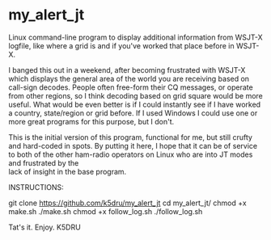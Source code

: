 # my_alert_jt
Linux command-line program to display additional information from WSJT-X logfile, 
like where a grid is and if you've worked that place before in WSJT-X.

I banged this out in a weekend, after becoming frustrated with WSJT-X which displays 
the general area of the world you are receiving based on call-sign decodes. People 
often free-form their CQ messages, or operate from other regions, so I think decoding 
based on grid square would be more useful. What would be even better is if I could 
instantly see if I have worked a country, state/region or grid before. If I used 
Windows I could use one or more great programs for this purpose, but I don't.

This is the initial version of this program, functional for me, but still crufty and 
hard-coded in spots. By putting it here, I hope that it can be of service to both of
the other ham-radio operators on Linux who are into JT modes and frustrated by the   
lack of insight in the base program.  

INSTRUCTIONS:

  git clone https://github.com/k5dru/my_alert_jt
  cd my_alert_jt/
  chmod +x make.sh 
  ./make.sh 
  chmod +x follow_log.sh 
  ./follow_log.sh
  
Tat's it.  Enjoy.  K5DRU
